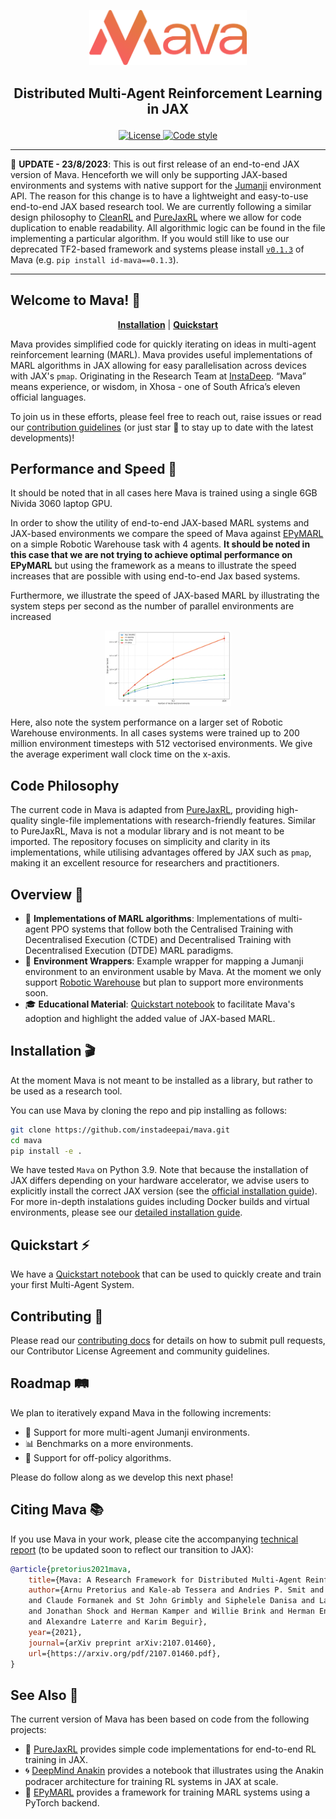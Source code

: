 <p align="center">
    <a href="docs/images/mava_full_logo.png">
        <img src="docs/images/mava_full_logo.png" alt="Mava logo" width="50%"/>
    </a>
</p>

<h2 align="center">
    <p>Distributed Multi-Agent Reinforcement Learning in JAX</p>
</h2>

<div align="center">
<!-- <a  href="https://pypi.org/project/id-mava/">
    <img src="https://img.shields.io/pypi/pyversions/id-mava" alt="Python" />
</a>
<a  href="https://pypi.org/project/id-mava/">
    <img src="https://badge.fury.io/py/id-mava.svg" alt="PyPi" />
</a> -->
<!-- <a  href="https://github.com/instadeepai/Mava/actions/workflows/ci.yaml?query=branch%3Adevelop">
    <img src="https://github.com/instadeepai/Mava/workflows/format_and_test/badge.svg" alt="Formatting" />
</a> -->
<a  href="https://github.com/instadeepai/Mava/blob/main/LICENSE">
    <img src="https://img.shields.io/badge/License-Apache%202.0-blue.svg" alt="License" />
</a>
<a  href="https://github.com/psf/black">
    <img src="https://img.shields.io/badge/code%20style-black-000000.svg" alt="Code style" />
</a>
</div>

<hr>

👋 **UPDATE - 23/8/2023**: This is out first release of an end-to-end JAX version of Mava. Henceforth we will only be supporting JAX-based environments and systems with native support for the [Jumanji][jumanji] environment API. The reason for this change is to have a lightweight and easy-to-use end-to-end JAX based research tool. We are currently following a similar design philosophy to [CleanRL][cleanrl] and [PureJaxRL][purejaxrl] where we allow for code duplication to enable readability. All algorithmic logic can be found in the file implementing a particular algorithm. If you would still like to use our deprecated TF2-based framework and systems please install [`v0.1.3`](https://github.com/instadeepai/Mava/releases/tag/0.1.3) of Mava (e.g. `pip install id-mava==0.1.3`).

<hr>

## Welcome to Mava! 🦁

<div align="center">

[**Installation**](#installation-) | [**Quickstart**](#quickstart-)

</div>

Mava provides simplified code for quickly iterating on ideas in multi-agent reinforcement learning (MARL). Mava provides useful implementations of MARL algorithms in JAX allowing for easy parallelisation across devices with JAX's `pmap`. Originating in the Research Team at [InstaDeep](https://www.instadeep.com/). “Mava” means experience, or wisdom, in Xhosa - one of South Africa’s eleven official languages.

To join us in these efforts, please feel free to reach out, raise issues or read our [contribution guidelines](#contributing-) (or just star 🌟 to stay up to date with the latest developments)!

## Performance and Speed 🚀

It should be noted that in all cases here Mava is trained using a single 6GB Nivida 3060 laptop GPU.

In order to show the utility of end-to-end JAX-based MARL systems and JAX-based environments we compare the speed of Mava against [EPyMARL][epymarl] on a simple Robotic Warehouse task with 4 agents. **It should be noted in this case that we are not trying to achieve optimal performance on EPyMARL** but using the framework as a means to illustrate the speed increases that are possible with using end-to-end Jax based systems.



Furthermore, we illustrate the speed of JAX-based MARL by illustrating the system steps per second as the number of parallel environments are increased

<p align="center">
    <a href="docs/images/mava_sps_results.png">
        <img src="docs/images/mava_sps_results.png" alt="Mava sps" width="40%"/>
    </a>
</p>

Here, also note the system performance on a larger set of Robotic Warehouse environments. In all cases systems were trained up to 200 million environment timesteps with 512 vectorised environments. We give the average experiment wall clock time on the x-axis.



## Code Philosophy

The current code in Mava is adapted from [PureJaxRL](https://github.com/luchris429/purejaxrl/), providing high-quality single-file implementations with research-friendly features. Similar to PureJaxRL, Mava is not a modular library and is not meant to be imported. The repository focuses on simplicity and clarity in its implementations, while utilising advantages offered by JAX such as `pmap`, making it an excellent resource for researchers and practitioners.

## Overview 🦜

- 🥑 **Implementations of MARL algorithms**: Implementations of multi-agent PPO systems that follow both the Centralised Training with Decentralised Execution (CTDE) and Decentralised Training with Decentralised Execution (DTDE) MARL paradigms.
- 🍬 **Environment Wrappers**: Example wrapper for mapping a Jumanji environment to an environment usable by Mava. At the moment we only support [Robotic Warehouse][jumanji_rware] but plan to support more environments soon.
- 🎓 **Educational Material**: [Quickstart notebook][quickstart] to facilitate Mava's adoption and highlight the added value of JAX-based MARL.

## Installation 🎬

At the moment Mava is not meant to be installed as a library, but rather to be used as a research tool.

You can use Mava by cloning the repo and pip installing as follows:

```bash
git clone https://github.com/instadeepai/mava.git
cd mava
pip install -e .
```

We have tested `Mava` on Python 3.9. Note that because the installation of JAX differs depending on your hardware accelerator,
we advise users to explicitly install the correct JAX version (see the [official installation guide](https://github.com/google/jax#installation)). For more in-depth instalations guides including Docker builds and virtual environments, please see our [detailed installation guide](DETAILED_INSTALL.md).

## Quickstart ⚡

We have a [Quickstart notebook][quickstart] that can be used to quickly create and train your first Multi-Agent System.

## Contributing 🤝

Please read our [contributing docs](./CONTRIBUTING.md) for details on how to submit pull requests, our Contributor License Agreement and community guidelines.

## Roadmap 🛤️

We plan to iteratively expand Mava in the following increments:

- 🌴 Support for more multi-agent Jumanji environments.
- 📊 Benchmarks on a more environments.
- 🦾 Support for off-policy algorithms.

Please do follow along as we develop this next phase!

## Citing Mava 📚

If you use Mava in your work, please cite the accompanying
[technical report][Paper] (to be updated soon to reflect our transition to JAX):

```bibtex
@article{pretorius2021mava,
    title={Mava: A Research Framework for Distributed Multi-Agent Reinforcement Learning},
    author={Arnu Pretorius and Kale-ab Tessera and Andries P. Smit and Kevin Eloff
    and Claude Formanek and St John Grimbly and Siphelele Danisa and Lawrence Francis
    and Jonathan Shock and Herman Kamper and Willie Brink and Herman Engelbrecht
    and Alexandre Laterre and Karim Beguir},
    year={2021},
    journal={arXiv preprint arXiv:2107.01460},
    url={https://arxiv.org/pdf/2107.01460.pdf},
}
```

## See Also 🔎

The current version of Mava has been based on code from the following projects:

- 🤖 [PureJaxRL][purejaxrl] provides simple code implementations for end-to-end RL training in JAX.
- 🌀 [DeepMind Anakin][anakin_notebook] provides a notebook that illustrates using the Anakin podracer architecture for training RL systems in JAX at scale.
- 🌳 [EPyMARL][epymarl] provides a framework for training MARL systems using a PyTorch backend.

[Paper]: https://arxiv.org/pdf/2107.01460.pdf
[quickstart]: https://github.com/instadeepai/Mava/blob/develop/quickstart.ipynb
[jumanji]: https://github.com/instadeepai/jumanji
[cleanrl]: https://github.com/vwxyzjn/cleanrl
[purejaxrl]: https://github.com/luchris429/purejaxrl
[jumanji_rware]: https://instadeepai.github.io/jumanji/environments/robot_warehouse/
[epymarl]: https://github.com/uoe-agents/epymarl
[anakin_notebook]: https://colab.research.google.com/drive/1974D-qP17fd5mLxy6QZv-ic4yxlPJp-G?usp=sharing

